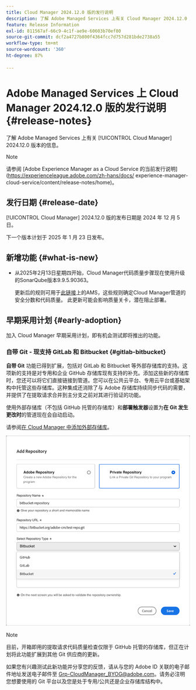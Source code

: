 ```yaml
---
title: Cloud Manager 2024.12.0 版的发行说明
description: 了解 Adobe Managed Services 上有关 Cloud Manager 2024.12.0 版本的信息。
feature: Release Information
exl-id: 811567af-66c9-4c1f-ae9e-60603b70ef80
source-git-commit: dcf2a4727b800f4364fcc7d757d281bde2738a55
workflow-type: tm+mt
source-wordcount: '360'
ht-degree: 87%

---
```


# Adobe Managed Services 上 Cloud Manager 2024.12.0 版的发行说明 {#release-notes}

<!-- RELEASE WIKI  https://wiki.corp.adobe.com/display/DMSArchitecture/Cloud+Manager+2024.12.0+Release -->

了解 Adobe Managed Services 上有关 [!UICONTROL Cloud Manager] 2024.12.0 版本的信息。

>[!NOTE]
>
>请参阅 [Adobe Experience Manager as a Cloud Service 的当前发行说明](https://experienceleague.adobe.com/zh-hans/docs/ experience-manager-cloud-service/content/release-notes/home)。

## 发行日期 {#release-date}

<!-- SAVE FOR FUTURE POSSIBLE USE No notable bugs or features for the September release of Cloud Manager. -->

[!UICONTROL Cloud Manager] 2024.12.0 版的发布日期是 2024 年 12 月 5 日。

下一个版本计划于 2025 年 1 月 23 日发布。

## 新增功能 {#what-is-new}

<!-- * The AEM Code Quality step now uses SonarQube 9.9 Server, replacing the older 7.4 version. This upgrade brings additional security, performance, and code quality checks, offering more comprehensive analysis and coverage for your projects. --> <!-- CMGR-45683 -->

* 从2025年2月13日星期四开始，Cloud Manager代码质量步骤现在使用升级的SonarQube版本9.9.5.90363。

  更新后的规则可用于[此链接](https://experienceleague.adobe.com/en/docs/experience-manager-cloud-manager/content/using/code-quality-testing#code-quality-testing-step)上的AMS，这些规则确定Cloud Manager管道的安全分数和代码质量。 此更新可能会影响质量关卡，潜在阻止部署。

## 早期采用计划 {#early-adoption}

加入 Cloud Manager 早期采用计划，即有机会测试即将推出的功能。

### 自带 Git - 现支持 GitLab 和 Bitbucket {#gitlab-bitbucket}

<!-- BOTH CS & AMS -->

**自带 Git** 功能已得到扩展，包括对 GitLab 和 Bitbucket 等外部存储库的支持。这项新的支持是对专用和企业 GitHub 存储库现有支持的补充。添加这些新的存储库时，您还可以将它们直接链接到管道。您可以在公共云平台、专用云平台或基础架构中托管这些存储库。这种集成还消除了与 Adobe 存储库持续同步代码的需要，并提供了在提取请求合并到主分支之前对其进行验证的功能。

使用外部存储库（不包括 GitHub 托管的存储库）和&#x200B;**部署触发器**&#x200B;设置为&#x200B;**在 Git 发生更改时**&#x200B;的管道现在会自动启动。

请参阅[在 Cloud Manager 中添加外部存储库](/help/managing-code/external-repositories.md)。

![添加“存储库”对话框](/help/release-notes/assets/repositories-add-release-notes.png)

>[!NOTE]
>
>目前，开箱即用的提取请求代码质量检查仅限于 GitHub 托管的存储库，但正在计划将此功能扩展到其他 Git 供应商的更新。

如果您有兴趣测试此新功能并分享您的反馈，请从与您的 Adobe ID 关联的电子邮件地址发送电子邮件至 [Grp-CloudManager_BYOG@adobe.com](mailto:Grp-CloudManager_BYOG@adobe.com)。请务必注明您想要使用的 Git 平台以及您是处于专用/公共还是企业存储库结构中。


<!-- ## Bug fixes {#bug-fixes}

* A

Known Issues {#known-issues}

* A -->

